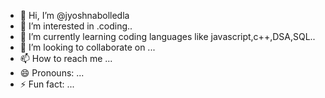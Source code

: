 - 👋 Hi, I’m @jyoshnabolledla
- 👀 I’m interested in .coding..
- 🌱 I’m currently learning coding languages like javascript,c++,DSA,SQL..
- 💞️ I’m looking to collaborate on ...
- 📫 How to reach me ...
- 😄 Pronouns: ...
- ⚡ Fun fact: ...

<!---
jyoshnabolledla/jyoshnabolledla is a ✨ special ✨ repository because its `README.md` (this file) appears on your GitHub profile.
You can click the Preview link to take a look at your changes.
--->
